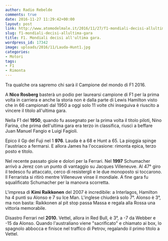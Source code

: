 ```yaml
---
author: Radio Rebelde
comments: true
date: 2016-11-27 11:29:42+00:00
layout: post
link: http://www.atomodelmale.it/2016/11/27/f1-mondiali-decisi-allultima-gara/
slug: f1-mondiali-decisi-allultima-gara
title: F1. Mondiali decisi all'ultima gara.
wordpress_id: 17342
image: uploads/2016/11/Lauda-Hunt1.jpg
categories:
- Motori
tags:
- F1
- Rimonta
---
```


Tra qualche ora sapremo chi sarà il Campione del mondo di F1 2016.

A **Nico Rosberg** basterà un podio per laurearsi campione di F1 per la prima volta in carriera e anche la storia non è dalla parte di Lewis Hamilton visto che in 66 campionati dal 1950 a oggi solo 11 volte chi inseguiva è riuscito a vincere il titolo all'ultima gara.

Nella F1 del **1950**, quando fu assegnato per la prima volta il titolo piloti, Nino Farina, che prima dell'ultima gara era terzo in classifica, riuscì a beffare Juan Manuel Fangio e Luigi Fagioli.

Epico il Gp del Fuji nel 1 **976**. Lauda è a 68 e Hunt a 65. La pioggia spinge l'austriaco a fermarsi. E allora James ha l'occasione: rimonta epica, terzo posto e titolo.

Nel recente passato gioie e dolori per la Ferrari. Nel **1997** Schumacher arrivò a Jerez con un punto di vantaggio su Jacques Villeneuve. Al 47° giro il tedesco fu attaccato, cerco di resistergli e le due monoposto si toccarono. Il Ferrarista si ritirò mentre Villeneuve vinse il mondiale. A fine gara fu squalificato Schumacher per la manovra scorretta.

L'impresa di **Kimi Raikkonen** del 2007 è incredibile: a Interlagos, Hamilton ha 4 punti su Alonso e 7 su Ice Man. L'inglese chiuderà solo 7°. Alonso è 3°, ma non basta: Raikkonen al pit stop passa Massa e regala alla Rossa una vittoria memorabile.

Disastro Ferrari nel **2010.** Vettel, allora in Red Bull, è 3°, a -7 da Webber e -15 da Alonso. Quando l'australiano viene "sacrificato" e chiamato ai box, lo spagnolo abbocca e finisce nel traffico di Petrov, regalando il primo titolo a Vettel.
